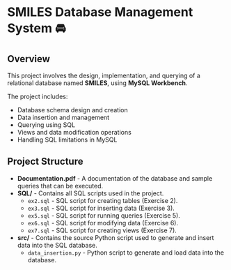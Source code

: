 # SMILES Database Management System 🚘

## Overview
This project involves the design, implementation, and querying of a relational database named **SMILES**, using **MySQL Workbench**.

The project includes:
- Database schema design and creation
- Data insertion and management
- Querying using SQL
- Views and data modification operations
- Handling SQL limitations in MySQL

## Project Structure
- **Documentation.pdf** - A documentation of the database and sample queries that can be executed.
- **SQL/** - Contains all SQL scripts used in the project.
  - `ex2.sql` - SQL script for creating tables (Exercise 2).
  - `ex3.sql` - SQL script for inserting data (Exercise 3).
  - `ex5.sql` - SQL script for running queries (Exercise 5).
  - `ex6.sql` - SQL script for modifying data (Exercise 6).
  - `ex7.sql` - SQL script for creating views (Exercise 7).
- **src/** - Contains the source Python script used to generate and insert data into the SQL database.
  - `data_insertion.py` - Python script to generate and load data into the database.
